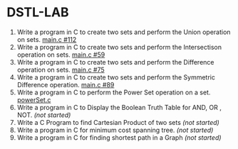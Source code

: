 # DSTL-LAB

1. Write a program in C to create two sets and perform the Union operation on sets. [main.c #112](main.c#L122)
2. Write a program in C to create two sets and perform the Intersectison operation on sets. [main.c #59](main.c#L59)
3. Write a program in C to create two sets and perform the Difference operation on sets. [main.c #75](main.c#L75)
4. Write a program in C to create two sets and perform the Symmetric Difference operation. [main.c #89](main.c#L89)
5. Write a program in C to perform the Power Set operation on a set. [powerSet.c](powerSet.c)
6. Write a program in C to Display the Boolean Truth Table for AND, OR , NOT. _(not started)_
7. Write a C Program to find Cartesian Product of two sets _(not started)_
8. Write a program in C for minimum cost spanning tree. _(not started)_
9. Write a program in C for finding shortest path in a Graph _(not started)_